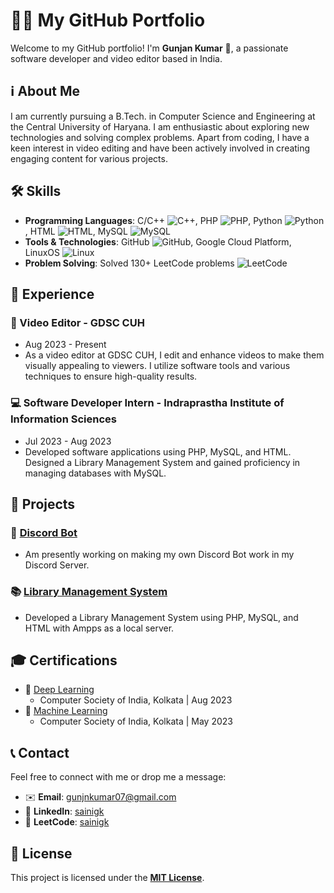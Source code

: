 # 👨‍💻 My GitHub Portfolio

Welcome to my GitHub portfolio! I'm **Gunjan Kumar** 🚀, a passionate software developer and video editor based in India.

## ℹ️ About Me

I am currently pursuing a B.Tech. in Computer Science and Engineering at the Central University of Haryana. I am enthusiastic about exploring new technologies and solving complex problems. Apart from coding, I have a keen interest in video editing and have been actively involved in creating engaging content for various projects.

## 🛠️ Skills

- **Programming Languages**: C/C++ ![C++](https://img.icons8.com/color/48/000000/c-plus-plus-logo.png), PHP ![PHP](https://img.icons8.com/officel/40/000000/php-logo.png), Python ![Python](https://img.icons8.com/color/48/000000/python.png), HTML ![HTML](https://img.icons8.com/color/48/000000/html-5.png), MySQL ![MySQL](https://img.icons8.com/nolan/64/mysql.png)
- **Tools & Technologies**: GitHub ![GitHub](https://img.icons8.com/ios-glyphs/30/000000/github.png), Google Cloud Platform, LinuxOS ![Linux](https://img.icons8.com/color/48/000000/linux.png)
- **Problem Solving**: Solved 130+ LeetCode problems <img src="(PNG Files/leetcode.png)" alt="LeetCode">

## 💼 Experience

### 🎥 Video Editor - GDSC CUH
- Aug 2023 - Present
- As a video editor at GDSC CUH, I edit and enhance videos to make them visually appealing to viewers. I utilize software tools and various techniques to ensure high-quality results.

### 💻 Software Developer Intern - Indraprastha Institute of Information Sciences
- Jul 2023 - Aug 2023
- Developed software applications using PHP, MySQL, and HTML. Designed a Library Management System and gained proficiency in managing databases with MySQL.

## 🚀 Projects

### 🤖 [Discord Bot](https://github.com/saini-gk/Discord-Bot)
- Am presently working on making my own Discord Bot work in my Discord Server.

### 📚 [Library Management System](https://github.com/saini-gk/Library-Management-System)
- Developed a Library Management System using PHP, MySQL, and HTML with Ampps as a local server.

## 🎓 Certifications

- 🧠 [Deep Learning](https://drive.google.com/file/d/1sc3cTaIqNfeBFbaG13_dqPahcP75N0ma/view)
  - Computer Society of India, Kolkata | Aug 2023
- 🤖 [Machine Learning](https://drive.google.com/file/d/1sX3G4_GqMwIT860IWBYL4zY4QtlksEA_/view)
  - Computer Society of India, Kolkata | May 2023

## 📞 Contact

Feel free to connect with me or drop me a message:

- ✉️ **Email**: [gunjnkumar07@gmail.com](mailto:gunjnkumar07@gmail.com)
- 🔗 **LinkedIn**: [sainigk](https://www.linkedin.com/in/sainigk)
- 🔗 **LeetCode**: [sainigk](https://leetcode.com/sainigk)

## 📝 License

This project is licensed under the **[MIT License](https://opensource.org/licenses/MIT)**.
